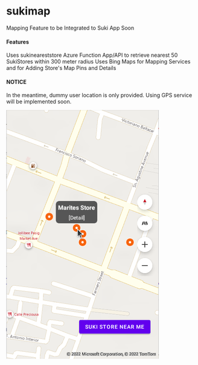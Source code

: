 # sukimap
Mapping Feature to be Integrated to Suki App Soon

#### Features
Uses sukineareststore Azure Function App/API to retrieve nearest 50 SukiStores within 300 meter radius
Uses Bing Maps for Mapping Services and for Adding Store's Map Pins and Details

#### NOTICE
In the meantime, dummy user location is only provided. Using GPS service will be implemented soon. 

![Screenshot](https://github.com/CITE006-CS31S1-TEAM-CALOR/sukimap/blob/master/Screenshot%20from%202022-12-23%2006-21-41.png?raw=true)

